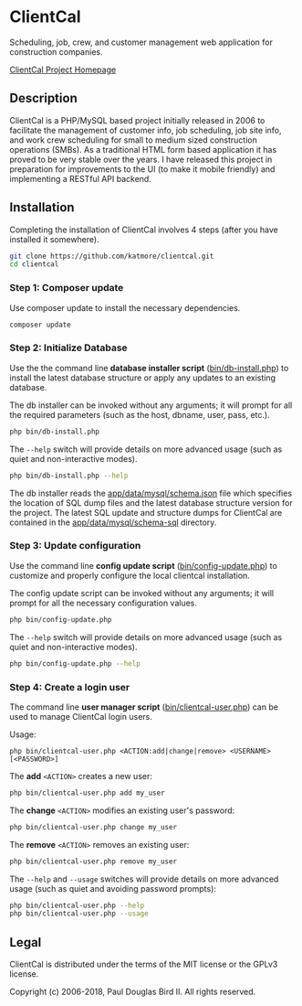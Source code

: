 # ClientCal
Scheduling, job, crew, and customer management web application for construction companies.

[ClientCal Project Homepage](https://github.com/katmore/clientcal)

## Description
ClientCal is a PHP/MySQL based project initially released in 2006 to facilitate the management of customer info, job scheduling, job site info, and work crew scheduling for small to medium sized construction operations (SMBs). As a traditional HTML form based application it has proved to be very stable over the years. I have released this project in preparation for improvements to the UI (to make it mobile friendly) and implementing a RESTful API backend.

## Installation
Completing the installation of ClientCal involves 4 steps (after you have installed it somewhere).

```sh
git clone https://github.com/katmore/clientcal.git 
cd clientcal
```

### Step 1: Composer update
Use composer update to install the necessary dependencies.
```sh
composer update
```

### Step 2: Initialize Database

Use the the command line **database installer script** ([bin/db-install.php](bin/db-install.php)) to install the latest database structure or apply any updates to an existing database.

The db installer can be invoked without any arguments; it will prompt for all the required parameters (such as the host, dbname, user, pass, etc.).
```sh
php bin/db-install.php
```

The `--help` switch will provide details on more advanced usage (such as quiet and non-interactive modes).
```sh
php bin/db-install.php --help
```

The db installer reads the [app/data/mysql/schema.json](app/data/mysql/schema.json) file which specifies the location of SQL dump files and the latest database structure version for the project. The latest SQL update and structure dumps for ClientCal are contained in the [app/data/mysql/schema-sql](app/data/mysql/schema-sql) directory.

### Step 3: Update configuration

Use the command line **config update script** ([bin/config-update.php](bin/config-update.php)) to customize and properly configure the local clientcal installation.

The config update script can be invoked without any arguments; it will prompt for all the necessary configuration values.

```sh
php bin/config-update.php
```

The `--help` switch will provide details on more advanced usage (such as quiet and non-interactive modes).
```sh
php bin/config-update.php --help
```

### Step 4: Create a login user

The command line **user manager script** ([bin/clientcal-user.php](bin/clientcal-user.php)) can be used to manage ClientCal login users.

Usage:
```
php bin/clientcal-user.php <ACTION:add|change|remove> <USERNAME> [<PASSWORD>]
```

The **add** `<ACTION>` creates a new user:
```sh
php bin/clientcal-user.php add my_user
```

The **change** `<ACTION>` modifies an existing user's password:
```sh
php bin/clientcal-user.php change my_user
```

The **remove** `<ACTION>` removes an existing user:
```sh
php bin/clientcal-user.php remove my_user
```

The `--help` and `--usage` switches will provide details on more advanced usage (such as quiet and avoiding password prompts):
```sh
php bin/clientcal-user.php --help
php bin/clientcal-user.php --usage
```

## Legal
ClientCal is distributed under the terms of the MIT license or the GPLv3 license.

Copyright (c) 2006-2018, Paul Douglas Bird II.
All rights reserved.
